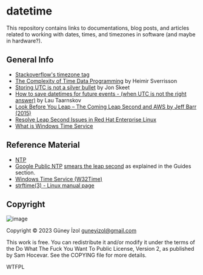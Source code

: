 # datetime

This repository contains links to documentations, blog posts, and articles related to working with dates, times, and timezones in software (and maybe in hardware?).

## General Info
- [Stackoverflow's timezone tag](https://stackoverflow.com/tags/timezone/info)
- [The Complexity of Time Data Programming](https://www.mojotech.com/blog/the-complexity-of-time-data-programming/) by Heimir Sverrisson
- [Storing UTC is not a silver bullet](https://codeblog.jonskeet.uk/2019/03/27/storing-utc-is-not-a-silver-bullet/) by Jon Skeet
- [How to save datetimes for future events - (when UTC is not the right answer)](http://www.creativedeletion.com/2015/03/19/persisting_future_datetimes.html) by Lau Taarnskov
- [Look Before You Leap – The Coming Leap Second and AWS by Jeff Barr (2015)](https://aws.amazon.com/blogs/aws/look-before-you-leap-the-coming-leap-second-and-aws/)
- [Resolve Leap Second Issues in Red Hat Enterprise Linux](https://access.redhat.com/articles/15145)
- [What is Windows Time Service](https://learn.microsoft.com/en-us/archive/blogs/w32time/what-is-windows-time-service)

## Reference Material
- [NTP](https://www.ntp.org/)
- [Google Public NTP](https://developers.google.com/time/) [smears the leap second](https://developers.google.com/time/smear) as explained in the Guides section.
- [Windows Time Service (W32Time)](https://learn.microsoft.com/en-us/windows-server/networking/windows-time-service/windows-time-service-top)
- [strftime(3) - Linux manual page](https://man7.org/linux/man-pages/man3/strftime.3.html)

## Copyright
![image](https://user-images.githubusercontent.com/56518500/224474708-8afc6faa-4674-4dc3-9eca-95bbc42bd10f.png)

Copyright © 2023 Güney İzol <guneyizol@gmail.com>

This work is free. You can redistribute it and/or modify it under the
terms of the Do What The Fuck You Want To Public License, Version 2,
as published by Sam Hocevar. See the COPYING file for more details.

<a href="http://www.wtfpl.net/"><img
       src="http://www.wtfpl.net/wp-content/uploads/2012/12/wtfpl-badge-4.png"
       width="80" height="15" alt="WTFPL" /></a>
